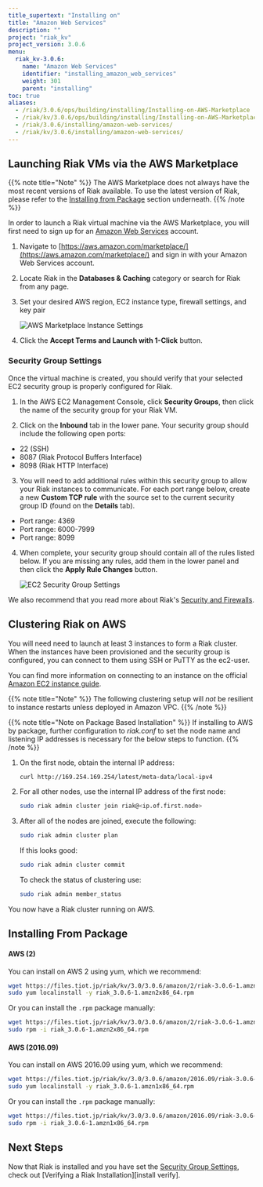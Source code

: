 ```yaml
---
title_supertext: "Installing on"
title: "Amazon Web Services"
description: ""
project: "riak_kv"
project_version: 3.0.6
menu:
  riak_kv-3.0.6:
    name: "Amazon Web Services"
    identifier: "installing_amazon_web_services"
    weight: 301
    parent: "installing"
toc: true
aliases:
  - /riak/3.0.6/ops/building/installing/Installing-on-AWS-Marketplace
  - /riak/kv/3.0.6/ops/building/installing/Installing-on-AWS-Marketplace
  - /riak/3.0.6/installing/amazon-web-services/
  - /riak/kv/3.0.6/installing/amazon-web-services/
---
```



## Launching Riak VMs via the AWS Marketplace

{{% note title="Note" %}}
The AWS Marketplace does not always have the most recent versions of Riak available. To use the latest version of Riak, please refer to the [Installing from Package](#installing-from-package) section underneath.
{{% /note %}}

In order to launch a Riak virtual machine via the AWS Marketplace, you will first need to sign up for an [Amazon Web Services](http://aws.amazon.com) account.

1. Navigate to [https://aws.amazon.com/marketplace/](https://aws.amazon.com/marketplace/) and sign in with your Amazon Web Services account.

2. Locate Riak in the **Databases & Caching** category or search for Riak from any page.

3. Set your desired AWS region, EC2 instance type, firewall settings, and key pair

    ![AWS Marketplace Instance Settings]({{<baseurl>}}images/aws-marketplace-settings.png)

4. Click the **Accept Terms and Launch with 1-Click** button.

### Security Group Settings

Once the virtual machine is created, you should verify that your selected EC2 security group is properly configured for Riak.

1. In the AWS EC2 Management Console, click **Security Groups**, then click the name of the security group for your Riak VM.

2. Click on the **Inbound** tab in the lower pane.  Your security group should include the following open ports:

  * 22 (SSH)
  * 8087 (Riak Protocol Buffers Interface)
  * 8098 (Riak HTTP Interface)

3. You will need to add additional rules within this security group to allow your Riak instances to communicate.  For each port range below, create a new **Custom TCP rule** with the source set to the current security group ID (found on the **Details** tab).

  * Port range: 4369
  * Port range: 6000-7999
  * Port range: 8099

4. When complete, your security group should contain all of the rules listed below. If you are missing any rules, add them in the lower panel and then click the **Apply Rule Changes** button.

    ![EC2 Security Group Settings]({{<baseurl>}}images/aws-marketplace-security-group.png)

We also recommend that you read more about Riak's [Security and Firewalls]({{<baseurl>}}riak/kv/3.0.6/using/security/).

## Clustering Riak on AWS

You will need need to launch at least 3 instances to form a Riak cluster.  When the instances have been provisioned and the security group is configured, you can connect to them using SSH or PuTTY as the ec2-user.

You can find more information on connecting to an instance on the official [Amazon EC2 instance guide](http://docs.amazonwebservices.com/AWSEC2/latest/UserGuide/AccessingInstances.html).

{{% note title="Note" %}}
The following clustering setup will _not_ be resilient to instance restarts
unless deployed in Amazon VPC.
{{% /note %}}

{{% note title="Note on Package Based Installation" %}}
 If installing to AWS by package, further configuration to _riak.conf_ to set the node name and listening IP addresses is necessary for the below steps to function.
{{% /note %}}

1. On the first node, obtain the internal IP address:

    ```bash
    curl http://169.254.169.254/latest/meta-data/local-ipv4
    ```

2. For all other nodes, use the internal IP address of the first node:

    ```bash
    sudo riak admin cluster join riak@<ip.of.first.node>
    ```

3. After all of the nodes are joined, execute the following:

    ```bash
    sudo riak admin cluster plan
    ```

    If this looks good:

    ```bash
    sudo riak admin cluster commit
    ```

    To check the status of clustering use:

    ```bash
    sudo riak admin member_status
    ```

You now have a Riak cluster running on AWS.


## Installing From Package

#### AWS (2)

You can install on AWS 2 using yum, which we recommend:

```bash
wget https://files.tiot.jp/riak/kv/3.0/3.0.6/amazon/2/riak-3.0.6-1.amzn2x86_64.rpm
sudo yum localinstall -y riak_3.0.6-1.amzn2x86_64.rpm
```

Or you can install the `.rpm` package manually:

```bash
wget https://files.tiot.jp/riak/kv/3.0/3.0.6/amazon/2/riak-3.0.6-1.amzn2x86_64.rpm
sudo rpm -i riak_3.0.6-1.amzn2x86_64.rpm
```


#### AWS (2016.09)

You can install on AWS 2016.09 using yum, which we recommend:

```bash
wget https://files.tiot.jp/riak/kv/3.0/3.0.6/amazon/2016.09/riak-3.0.6-1.amzn1x86_64.rpm
sudo yum localinstall -y riak_3.0.6-1.amzn1x86_64.rpm
```

Or you can install the `.rpm` package manually:

```bash
wget https://files.tiot.jp/riak/kv/3.0/3.0.6/amazon/2016.09/riak-3.0.6-1.amzn1x86_64.rpm
sudo rpm -i riak_3.0.6-1.amzn1x86_64.rpm
```
## Next Steps

Now that Riak is installed and you have set the [Security Group Settings](#security-group-settings), check out [Verifying a Riak Installation][install verify].





